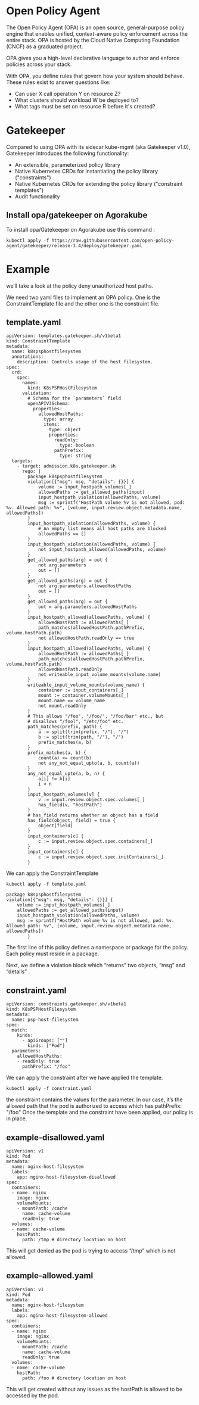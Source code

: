 # Open Policy Agent


The Open Policy Agent (OPA) is an open source, general-purpose policy engine that enables unified, context-aware policy enforcement across the entire stack.
OPA is hosted by the Cloud Native Computing Foundation (CNCF) as a graduated project.

OPA gives you a high-level declarative language to author and enforce policies across your stack.

With OPA, you define rules that govern how your system should behave. These rules exist to answer questions like:

- Can user X call operation Y on resource Z?
- What clusters should workload W be deployed to?
- What tags must be set on resource R before it's created?

# Gatekeeper

Compared to using OPA with its sidecar kube-mgmt (aka Gatekeeper v1.0), Gatekeeper introduces the following functionality:

- An extensible, parameterized policy library
- Native Kubernetes CRDs for instantiating the policy library ("constraints")
- Native Kubernetes CRDs for extending the policy library ("constraint templates")
- Audit functionality

## Install opa/gatekeeper on Agorakube

To install opa/Gatekeeper on Agorakube use this command :

```
kubectl apply -f https://raw.githubusercontent.com/open-policy-agent/gatekeeper/release-3.4/deploy/gatekeeper.yaml

```

# Example

we’ll take a look at the policy deny unauthorized host paths.

We need two yaml files to implement an OPA policy. One is the ConstraintTemplate file and the other one is the constraint file.

## template.yaml
```
apiVersion: templates.gatekeeper.sh/v1beta1
kind: ConstraintTemplate
metadata:
  name: k8spsphostfilesystem
  annotations:
    description: Controls usage of the host filesystem.
spec:
  crd:
    spec:
      names:
        kind: K8sPSPHostFilesystem
      validation:
        # Schema for the `parameters` field
        openAPIV3Schema:
          properties:
            allowedHostPaths:
              type: array
              items:
                type: object
                properties:
                  readOnly:
                    type: boolean
                  pathPrefix:
                    type: string
  targets:
    - target: admission.k8s.gatekeeper.sh
      rego: |
        package k8spsphostfilesystem
        violation[{"msg": msg, "details": {}}] {
            volume := input_hostpath_volumes[_]
            allowedPaths := get_allowed_paths(input)
            input_hostpath_violation(allowedPaths, volume)
            msg := sprintf("HostPath volume %v is not allowed, pod: %v. Allowed path: %v", [volume, input.review.object.metadata.name, allowedPaths])
        }
        input_hostpath_violation(allowedPaths, volume) {
            # An empty list means all host paths are blocked
            allowedPaths == []
        }
        input_hostpath_violation(allowedPaths, volume) {
            not input_hostpath_allowed(allowedPaths, volume)
        }
        get_allowed_paths(arg) = out {
            not arg.parameters
            out = []
        }
        get_allowed_paths(arg) = out {
            not arg.parameters.allowedHostPaths
            out = []
        }
        get_allowed_paths(arg) = out {
            out = arg.parameters.allowedHostPaths
        }
        input_hostpath_allowed(allowedPaths, volume) {
            allowedHostPath := allowedPaths[_]
            path_matches(allowedHostPath.pathPrefix, volume.hostPath.path)
            not allowedHostPath.readOnly == true
        }
        input_hostpath_allowed(allowedPaths, volume) {
            allowedHostPath := allowedPaths[_]
            path_matches(allowedHostPath.pathPrefix, volume.hostPath.path)
            allowedHostPath.readOnly
            not writeable_input_volume_mounts(volume.name)
        }
        writeable_input_volume_mounts(volume_name) {
            container := input_containers[_]
            mount := container.volumeMounts[_]
            mount.name == volume_name
            not mount.readOnly
        }
        # This allows "/foo", "/foo/", "/foo/bar" etc., but
        # disallows "/fool", "/etc/foo" etc.
        path_matches(prefix, path) {
            a := split(trim(prefix, "/"), "/")
            b := split(trim(path, "/"), "/")
            prefix_matches(a, b)
        }
        prefix_matches(a, b) {
            count(a) <= count(b)
            not any_not_equal_upto(a, b, count(a))
        }
        any_not_equal_upto(a, b, n) {
            a[i] != b[i]
            i < n
        }
        input_hostpath_volumes[v] {
            v := input.review.object.spec.volumes[_]
            has_field(v, "hostPath")
        }
        # has_field returns whether an object has a field
        has_field(object, field) = true {
            object[field]
        }
        input_containers[c] {
            c := input.review.object.spec.containers[_]
        }
        input_containers[c] {
            c := input.review.object.spec.initContainers[_]
        }
```

We can apply the ConstraintTemplate 

```
kubectl apply -f template.yaml
```
```
package k8spsphostfilesystem
violation[{"msg": msg, "details": {}}] {
    volume := input_hostpath_volumes[_]
    allowedPaths := get_allowed_paths(input)
    input_hostpath_violation(allowedPaths, volume)
    msg := sprintf("HostPath volume %v is not allowed, pod: %v. Allowed path: %v", [volume, input.review.object.metadata.name, allowedPaths])
        }
 ```
The first line of this policy defines a namespace or package for the policy. Each policy must reside in a package.

Next, we define a violation block which “returns” two objects, “msg” and “details” .



## constraint.yaml

```
apiVersion: constraints.gatekeeper.sh/v1beta1
kind: K8sPSPHostFilesystem
metadata:
  name: psp-host-filesystem
spec:
  match:
    kinds:
      - apiGroups: [""]
        kinds: ["Pod"]
  parameters:
    allowedHostPaths:
    - readOnly: true
      pathPrefix: "/foo"
```

We can apply the constraint after we have applied the template.

```
kubectl apply -f constraint.yaml
```
the constraint contains the values for the parameter. In our case, it’s the allowed path that the pod is authorized to access which has pathPrefix: "/foo"
Once the template and the constraint have been applied, our policy is in place.

## example-disallowed.yaml
```
apiVersion: v1
kind: Pod
metadata:
  name: nginx-host-filesystem
  labels:
    app: nginx-host-filesystem-disallowed
spec:
  containers:
  - name: nginx
    image: nginx
    volumeMounts:
    - mountPath: /cache
      name: cache-volume
      readOnly: true
  volumes:
  - name: cache-volume
    hostPath:
      path: /tmp # directory location on host
```

This will get denied as the pod is trying to access “/tmp” which is not allowed.

## example-allowed.yaml

```
apiVersion: v1
kind: Pod
metadata:
  name: nginx-host-filesystem
  labels:
    app: nginx-host-filesystem-allowed
spec:
  containers:
  - name: nginx
    image: nginx
    volumeMounts:
    - mountPath: /cache
      name: cache-volume
      readOnly: true
  volumes:
  - name: cache-volume
    hostPath:
      path: /foo # directory location on host
```

This will get created without any issues as the hostPath is allowed to be accessed by the pod.

